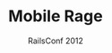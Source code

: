 ---
title: Mobile Rage
subtitle: RailsConf 2012
layout: default
modal-id: 3
img: mobile_rage.png
thumbnail: mobile_rage_thumbnail.png
alt: Mobile Rage - What causes it & how to fix it
project-date: 2012
talk_url: http://confreaks.tv/videos/aloharuby2012-rockstars-consultants-who-needs-em 
deck_url: https://speakerdeck.com/wndxlori/mobile-rage-what-causes-it-and-how-to-fix-it
category: Web Development
description: That website you want to use, from your mobile, that just refuses to cooperate. From the annoying "we have an app", to the can't f**king log in, to the redirect-to-mobile-&-forget-the-context sites, there's more than enough websites that invoke Mobile Rage. The best mobile development strategy is "mobile-first", but what if you can't? Come learn about the common mistakes most people make for mobile, & some of the simple solutions you can use.
---